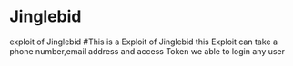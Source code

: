 # Jinglebid
exploit of Jinglebid 
#This is a Exploit of Jinglebid 
this Exploit can take a phone number,email address and access Token we able to login any user
